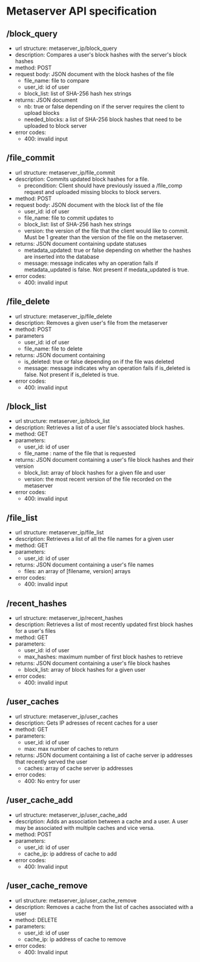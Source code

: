 # Metaserver API specification

## /block_query
* url structure: metaserver_ip/block_query
* description: Compares a user's block hashes with the server's block hashes 
* method: POST
* request body: JSON document with the block hashes of the file
  * file_name: file to compare
  * user_id: id of user 
  * block_list: list of SHA-256 hash hex strings
* returns: JSON document 
  * nb: true or false depending on if the server requires the client to upload blocks
  * needed_blocks: a list of SHA-256 block hashes that need to be uploaded to block server  
* error codes:
  * 400: invalid input
  
## /file_commit
* url structure: metaserver_ip/file_commit
* description: Commits updated block hashes for a file.  
  * precondition: Client should have previously issued a /file_comp request and uploaded missing blocks to block servers. 
* method: POST
* request body: JSON document with the block list of the file
  * user_id: id of user
  * file_name: file to commit updates to  
  * block_list: list of SHA-256 hash hex strings
  * version: the version of the file that the client would like to commit. Must be 1 greater than the version of the file on the              metaserver. 
* returns: JSON document containing update statuses
  * metadata_updated: true or false depending on whether the hashes are inserted into the database
  * message: message indicates why an operation fails if metadata_updated is false. Not present if medata_updated is true.
* error codes:
  * 400: invalid input
 
## /file_delete 
* url structure: metaserver_ip/file_delete
* description: Removes a given user's file from the metaserver  
* method: POST
* parameters
  * user_id: id of user
  * file_name: file to delete
* returns: JSON document containing 
  * is_deleted: true or false depending on if the file was deleted
  * message: message indicates why an operation fails if is_deleted is false. Not present if is_deleted is true.
* error codes:
  * 400: invalid input
  
## /block_list
* url structure: metaserver_ip/block_list
* description: Retrieves a list of a user file's associated block hashes.   
* method: GET
* parameters: 
  * user_id: id of user
  * file_name : name of the file that is requested
* returns: JSON document containing a user's file block hashes and their version
  * block_list: array of block hashes for a given file and user
  * version: the most recent version of the file recorded on the metaserver 
* error codes:
  * 400: invalid input

## /file_list
* url structure: metaserver_ip/file_list
* description: Retrieves a list of all the file names for a given user   
* method: GET
* parameters: 
  * user_id: id of user
* returns: JSON document containing a user's file names
  * files: an array of [filename, version] arrays
* error codes:
  * 400: invalid input

## /recent_hashes
* url structure: metaserver_ip/recent_hashes
* description: Retrieves a list of most recently updated first block hashes for a user's files 
* method: GET
* parameters: 
  * user_id: id of user
  * max_hashes: maximum number of first block hashes to retrieve
* returns: JSON document containing a user's file block hashes 
  * block_list: array of block hashes for a given user 
* error codes:
  * 400: invalid input 

## /user_caches
* url structure: metaserver_ip/user_caches
* description: Gets IP adresses of recent caches for a user
* method: GET
* parameters: 
  * user_id: id of user
  * max: max number of caches to return
* returns: JSON document containing a list of cache server ip addresses that recently served the user
  * caches: array of cache server ip addresses
* error codes:
  * 400: No entry for user 

## /user_cache_add
* url structure: metaserver_ip/user_cache_add
* description: Adds an association between a cache and a user. A user may be associated with multiple caches and vice versa.
* method: POST
* parameters: 
  * user_id: id of user
  * cache_ip: ip address of cache to add
* error codes:
  * 400: Invalid input

## /user_cache_remove
* url structure: metaserver_ip/user_cache_remove
* description: Removes a cache from the list of caches associated with a user
* method: DELETE
* parameters: 
  * user_id: id of user
  * cache_ip: ip address of cache to remove
* error codes:
  * 400: Invalid input
